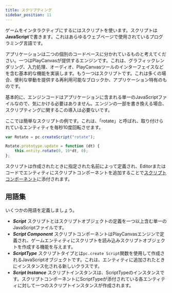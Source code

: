 ```yaml
---
title: スクリプティング
sidebar_position: 11
---
```


ゲームをインタラクティブにするにはスクリプトを使います。スクリプトは**JavaScript**で書きます。これはあらゆるウェブページで使用されているプログラミング言語です。

アプリケーションは二つの個別のコードベースに分かれているものと考えてください。一つはPlayCanvasが提供するエンジンです。これは、グラフィックレンダリング、入力処理、オーディオ、PlayCanvasツールのインターフェイスなどを含む基本的な機能を実装します。もう一つはスクリプトです。これは多くの場合、便利な挙動を提供する再利用可能なブロックか、アプリケーション特有のものです。

基本的に、エンジンコードはアプリケーションに含まれる単一のJavaScriptファイルなので、気にかける必要はありません。エンジンの一部を書き換える場合、スクリプティングに関するこの導入は必要ないです。

ここでは簡単なスクリプトの例です。これは、「rotate」と呼ばれ、取り付けられているエンティティを毎秒10度回転させます。

```javascript
var Rotate = pc.createScript("rotate");

Rotate.prototype.update = function (dt) {
    this.entity.rotate(0, 10*dt, 0);
};
```

スクリプトは作成されたときに指定された名前によって定義され、Editorまたはコードでエンティティにスクリプトコンポーネントを追加することで[スクリプトコンポーネント][1]に添付されます。

## 用語集

いくつかの用語を定義しましょう。

* ***Script*** スクリプトとはスクリプトオブジェクトの定義を一つ以上含む単一のJavaScriptファイルです。
* ***Script Component*** スクリプトコンポーネントはPlayCanvasエンジンで定義され、ゲームエンティティにスクリプトを読み込みスクリプトオブジェクトを作成する機能を与えます。
* ***ScriptType*** スクリプトタイプとは`pc.create Script`関数を使用して作成されるJavaScriptオブジェクトです。これは、エンティティに追加されたときにインスタンス化される新しいクラスです。
* ***Script Instance*** スクリプトインスタンスは、ScriptTypeのインスタンスです。スクリプトコンポーネントにScriptTypeが添付されている各エンティティに対して一つのスクリプトインスタンスが作成されます。

[1]: /user-manual/packs/components/script/
